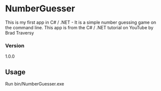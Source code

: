 # NumberGuesser

This is my first app in C# / .NET - It is a simple number guessing game on the command line. This app is from the C# / .NET tutorial on YouTube by Brad Traversy

### Version
1.0.0

## Usage
Run bin/NumberGuesser.exe

